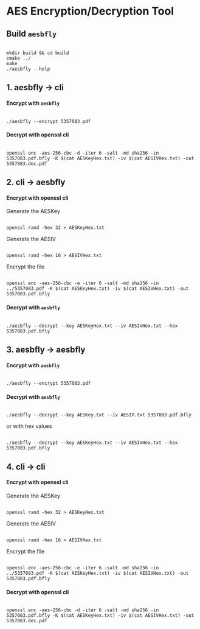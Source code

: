 # AES Encryption/Decryption Tool

## Build `aesbfly`

<pre><code>
mkdir build && cd build
cmake ../
make
./aesbfly --help
</code></pre>

## 1. aesbfly -> cli
#### Encrypt with `aesbfly`

<pre><code>
./aesbfly --encrypt 5357083.pdf
</code></pre>

#### Decrypt with openssl cli

<pre><code>
openssl enc -aes-256-cbc -d -iter 6 -salt -md sha256 -in 5357083.pdf.bfly -K $(cat AESKeyHex.txt) -iv $(cat AESIVHex.txt) -out 5357083.dec.pdf
</code></pre>

## 2. cli -> aesbfly
#### Encrypt with openssl cli

Generate the AESKey
<pre><code>
openssl rand -hex 32 > AESKeyHex.txt
</code></pre>

Generate the AESIV
<pre><code>
openssl rand -hex 16 > AESIVHex.txt
</code></pre>

Encrypt the file
<pre><code>
openssl enc -aes-256-cbc -e -iter 6 -salt -md sha256 -in ../5357083.pdf -K $(cat AESKeyHex.txt) -iv $(cat AESIVHex.txt) -out 5357083.pdf.bfly
</code></pre>

#### Decrypt with `aesbfly`

<pre><code>
./aesbfly --decrypt --key AESKeyHex.txt --iv AESIVHex.txt --hex 5357083.pdf.bfly
</code></pre>

## 3. aesbfly -> aesbfly
#### Encrypt with `aesbfly`

<pre><code>
./aesbfly --encrypt 5357083.pdf
</code></pre>

#### Decrypt with `aesbfly`

<pre><code>
./aesbfly --decrypt --key AESKey.txt --iv AESIV.txt 5357083.pdf.bfly
</code></pre>
or with hex values
<pre><code>
./aesbfly --decrypt --key AESKeyHex.txt --iv AESIVHex.txt --hex 5357083.pdf.bfly
</code></pre>

## 4. cli -> cli
#### Encrypt with openssl cli

Generate the AESKey
<pre><code>
openssl rand -hex 32 > AESKeyHex.txt
</code></pre>

Generate the AESIV
<pre><code>
openssl rand -hex 16 > AESIVHex.txt
</code></pre>

Encrypt the file
<pre><code>
openssl enc -aes-256-cbc -e -iter 6 -salt -md sha256 -in ../5357083.pdf -K $(cat AESKeyHex.txt) -iv $(cat AESIVHex.txt) -out 5357083.pdf.bfly
</code></pre>

#### Decrypt with openssl cli

<pre><code>
openssl enc -aes-256-cbc -d -iter 6 -salt -md sha256 -in 5357083.pdf.bfly -K $(cat AESKeyHex.txt) -iv $(cat AESIVHex.txt) -out 5357083.dec.pdf
</code></pre>
